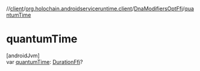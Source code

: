 //[client](../../../index.md)/[org.holochain.androidserviceruntime.client](../index.md)/[DnaModifiersOptFfi](index.md)/[quantumTime](quantum-time.md)

# quantumTime

[androidJvm]\
var [quantumTime](quantum-time.md): [DurationFfi](../-duration-ffi/index.md)?